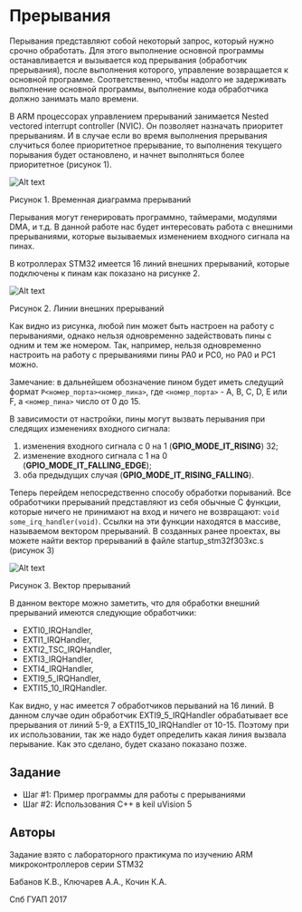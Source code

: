 # Прерывания

Перывания представляют собой некоторый запрос, который нужно срочно обработать. Для этого выполнение основной программы останавливается и вызывается код прерывания (обработчик прерывания), после выполнения которого, управление возвращается к основной программе. Соответственно, чтобы надолго не задерживать выполнение основной программы, выполнение кода обработчика должно занимать мало времени.

В ARM процессорах управлением прерываний занимается Nested vectored interrupt controller (NVIC). Он позволяет назначать приоритет прерываниям. И в случае если во время выполнения прерывания случиться более приоритетное прерывание, то выполнения текущего порывания будет остановлено, и начнет выполняться более приоритетное (рисунок 1).

![Alt text](https://pp.userapi.com/c841228/v841228422/62fb3/mkf_RpIzP7s.jpg)

Рисунок 1. Временная диаграмма прерываний

Перывания могут генерировать программно, таймерами, модулями DMA, и т.д. В данной работе нас будет интересовать работа с внешними
прерываниями, которые вызываемых изменением входного сигнала на пинах.
 
В котроллерах STM32 имеется 16 линий внешних прерываний, которые подключены к пинам как показано на рисунке 2.

![Alt text](https://pp.userapi.com/c841228/v841228422/62fbd/n4l7eLvnTYs.jpg)

Рисунок 2. Линии внешних прерываний

Как видно из рисунка, любой пин может быть настроен на работу с
перываниями, однако нельзя одновременно задействовать пины с одним и тем же номером. Так, например, нельзя одновременно настроить на работу с прерываниями пины PA0 и PC0, но PA0 и PC1 можно.

Замечание: в дальнейшем обозначение пином будет иметь следущий формат `P<номер_порта><номер_пина>`, где `<номер_порта>` - A, B, C, D, E или F, а `<номер_пина>` число от 0 до 15.

В зависимости от настройки, пины могут вызвать перывания при следящих изменениях входного сигнала:
1) изменения входного сигнала с 0 на 1 (**GPIO_MODE_IT_RISING**) 32;
2) изменение входного сигнала с 1 на 0 (**GPIO_MODE_IT_FALLING_EDGE**);
3) оба предыдущих случая (**GPIO_MODE_IT_RISING_FALLING**).

Теперь перейдем непосредственно способу обработки порываний. Все
обработчики прерываний представляют из себя обычные C функции, которые ничего не принимают на вход и ничего не возвращают: `void some_irq_handler(void)`. Ссылки на эти функции находятся в массиве, называемом вектором прерываний. В созданных ранее проектах, вы можете найти вектор прерываний в файле startup_stm32f303xc.s (рисунок 3)

![Alt text](https://pp.userapi.com/c841228/v841228422/62fc7/BB1Pu7Mi-tU.jpg)

Рисунок 3. Вектор прерываний

В данном векторе можно заметить, что для обработки внешний прерываний
имеются следующие обработчики: 
* EXTI0_IRQHandler,
* EXTI1_IRQHandler,
* EXTI2_TSC_IRQHandler,
* EXTI3_IRQHandler,
* EXTI4_IRQHandler,
* EXTI9_5_IRQHandler,
* EXTI15_10_IRQHandler.

Как видно, у нас имеется 7 обработчиков перываний на 16 линий. В данном
случае один обработчик EXTI9_5_IRQHandler обрабатывает все прерывания от линий 5-9, а EXTI15_10_IRQHandler от 10-15. Поэтому при их использовании, так же надо будет определить какая линия вызвала перывание. Как это сделано, будет сказано показано позже.

## Задание

* Шаг #1: Пример программы для работы с прерываниями
* Шаг #2: Использования С++ в keil uVision 5

## Авторы
Задание взято с лабораторного практикума по изучению ARM микроконтроллеров серии STM32

Бабанов К.В., Ключарев А.А., Кочин К.А.

Спб ГУАП 2017
